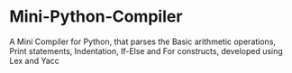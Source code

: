 # Mini-Python-Compiler
A Mini Compiler for Python, that parses the Basic arithmetic operations, Print statements, Indentation, If-Else and For constructs, developed using Lex and Yacc
